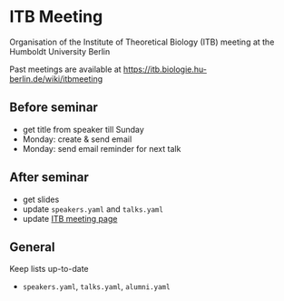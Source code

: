 # ITB Meeting
Organisation of the Institute of Theoretical Biology (ITB) meeting
at the Humboldt University Berlin

Past meetings are available at
https://itb.biologie.hu-berlin.de/wiki/itbmeeting

## Before seminar
* get title from speaker till Sunday 
* Monday: create & send email
* Monday: send email reminder for next talk

## After seminar
* get slides
* update `speakers.yaml` and `talks.yaml`
* update [ITB meeting page](https://itb.biologie.hu-berlin.de/wiki/itbmeeting)

## General
Keep lists up-to-date
- `speakers.yaml`, `talks.yaml`, `alumni.yaml`